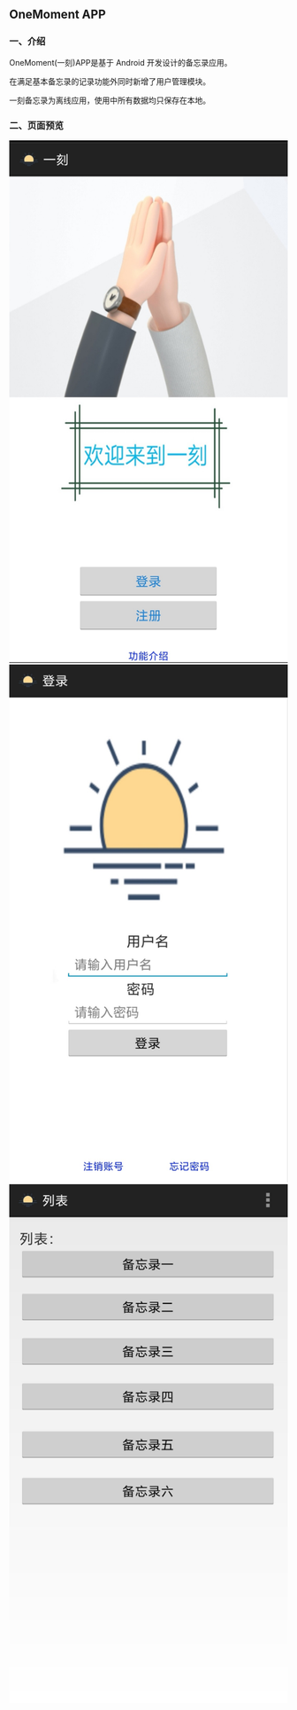 ## OneMoment APP
### 一、介绍
OneMoment(一刻)APP是基于 Android 开发设计的备忘录应用。

在满足基本备忘录的记录功能外同时新增了用户管理模块。

一刻备忘录为离线应用，使用中所有数据均只保存在本地。


### 二、页面预览
![](img/1.jpg)
![](img/2.jpg)
![](img/3.jpg)

